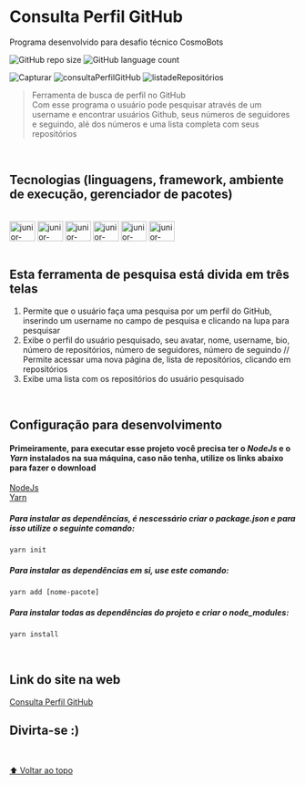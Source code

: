 # Consulta Perfil GitHub
Programa desenvolvido para desafio técnico CosmoBots


![GitHub repo size](https://img.shields.io/github/repo-size/Junior-Hecht/consulta-perfil-github?style=for-the-badge)
![GitHub language count](https://img.shields.io/github/languages/count/Junior-Hecht/consulta-perfil-github?style=for-the-badge)

![Capturar](https://user-images.githubusercontent.com/79392428/167062869-558384d1-08e3-48b0-a08d-2e1e41f24fc6.PNG)
![consultaPerfilGitHub](https://user-images.githubusercontent.com/79392428/167062882-a79bdfb6-5d10-44e0-a3e1-b912ce87b027.PNG)
![listadeRepositórios](https://user-images.githubusercontent.com/79392428/167062897-934b42c1-d061-49d5-8ccb-fb272eb1612e.PNG)

>Ferramenta de busca de perfil no GitHub <br>
>Com esse programa o usuário pode pesquisar através de um username e encontrar usuários Github, seus números de seguidores e seguindo, alé dos números e uma lista completa com seus repositórios 

<br>

## Tecnologias (linguagens, framework, ambiente de execução, gerenciador de pacotes)
  <div style="display: inline_block"><br>
    <img align="center" alt="junior-javascript" height="35" width="45"src="https://cdn.jsdelivr.net/gh/devicons/devicon/icons/javascript/javascript-original.svg" />
    <img align="center" alt="junior-html5" height="35" width="45" src="https://cdn.jsdelivr.net/gh/devicons/devicon/icons/html5/html5-original.svg">
    <img align="center" alt="junior-css3" height="35" width="45" src="https://cdn.jsdelivr.net/gh/devicons/devicon/icons/css3/css3-original.svg">
    <img align="center" alt="junior-css3" height="35" width="45" src="https://cdn.jsdelivr.net/gh/devicons/devicon/icons/react/react-original-wordmark.svg" />
    <img align="center" alt="junior-css3" height="35" width="45" src="https://cdn.jsdelivr.net/gh/devicons/devicon/icons/nodejs/nodejs-original.svg" />
    <img align="center" alt="junior-css3" height="35" width="45" src="https://cdn.jsdelivr.net/gh/devicons/devicon/icons/yarn/yarn-original.svg" />   
  </div>
  
  <br>
  
## Esta ferramenta de pesquisa está divida em três telas
1. Permite que o usuário faça uma pesquisa por um perfil do GitHub, inserindo um username no campo de pesquisa e clicando na lupa para pesquisar
2. Exibe o perfil do usuário pesquisado, seu avatar, nome, username, bio, número de repositórios, número de seguidores, número de seguindo // Permite acessar uma nova página de, lista de repositórios, clicando em repositórios
3. Exibe uma lista com os repositórios do usuário pesquisado

<br>

## Configuração para desenvolvimento
#### Primeiramente, para executar esse projeto você precisa ter o *NodeJs* e o *Yarn* instalados na sua máquina, caso não tenha, utilize os links abaixo para fazer o download
[NodeJs](https://nodejs.org/en/download/)
<br>
[Yarn](https://classic.yarnpkg.com/lang/en/docs/install/#windows-stable)

##### Para instalar as dependências, é nescessário criar o package.json e para isso utilize o seguinte comando:
```
yarn init
```
##### Para instalar as dependências em si, use este comando:
``` 
yarn add [nome-pacote]
```
#####  Para instalar todas as dependências do projeto e criar o node_modules:
```
yarn install
``` 
<br>

## Link do site na web
[Consulta Perfil GitHub](https://consulta-perfil-github.netlify.app/)

## Divirta-se :)

<br>

[⬆ Voltar ao topo](consulta-perfil-github)<br>

